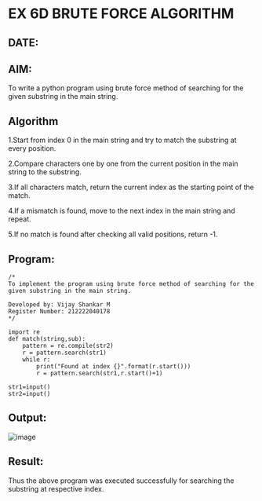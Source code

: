 # EX 6D BRUTE FORCE ALGORITHM
## DATE:
## AIM:
To write a python program using brute force method of searching for the given substring in the main string.

## Algorithm
1.Start from index 0 in the main string and try to match the substring at every position.

2.Compare characters one by one from the current position in the main string to the substring.

3.If all characters match, return the current index as the starting point of the match.

4.If a mismatch is found, move to the next index in the main string and repeat.

5.If no match is found after checking all valid positions, return -1.
## Program:
```
/*
To implement the program using brute force method of searching for the given substring in the main string.

Developed by: Vijay Shankar M
Register Number: 212222040178
*/
```
```
import re
def match(string,sub):
    pattern = re.compile(str2)
    r = pattern.search(str1)
    while r:
        print("Found at index {}".format(r.start()))
        r = pattern.search(str1,r.start()+1)    

str1=input()
str2=input()
```


## Output:
![image](https://github.com/user-attachments/assets/3d77b8ef-4088-47ad-ad26-e0a95a39b2e6)



## Result:
Thus the above program was executed successfully for searching the substring at respective index.
